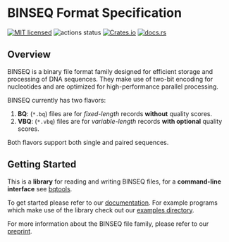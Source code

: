 # BINSEQ Format Specification

[![MIT licensed](https://img.shields.io/badge/license-MIT-blue.svg)](./LICENSE.md)
![actions status](https://github.com/arcinstitute/binseq/workflows/CI/badge.svg)
[![Crates.io](https://img.shields.io/crates/d/binseq?color=orange&label=crates.io)](https://crates.io/crates/binseq)
[![docs.rs](https://img.shields.io/docsrs/binseq?color=green&label=docs.rs)](https://docs.rs/binseq/latest/binseq/)

## Overview

BINSEQ is a binary file format family designed for efficient storage and processing of DNA sequences.
They make use of two-bit encoding for nucleotides and are optimized for high-performance parallel processing.

BINSEQ currently has two flavors:

1. **BQ**: (`*.bq`) files are for _fixed-length_ records **without** quality scores.
2. **VBQ**: (`*.vbq`) files are for _variable-length_ records **with optional** quality scores.

Both flavors support both single and paired sequences.

## Getting Started

This is a **library** for reading and writing BINSEQ files, for a **command-line interface** see [bqtools](https://github.com/arcinstitute/bqtools).

To get started please refer to our [documentation](https://docs.rs/binseq/latest/binseq/).
For example programs which make use of the library check out our [examples directory](https://github.com/arcinstitute/binseq/tree/main/examples).

For more information about the BINSEQ file family, please refer to our [preprint](https://www.biorxiv.org/content/10.1101/2025.04.08.647863v1).
